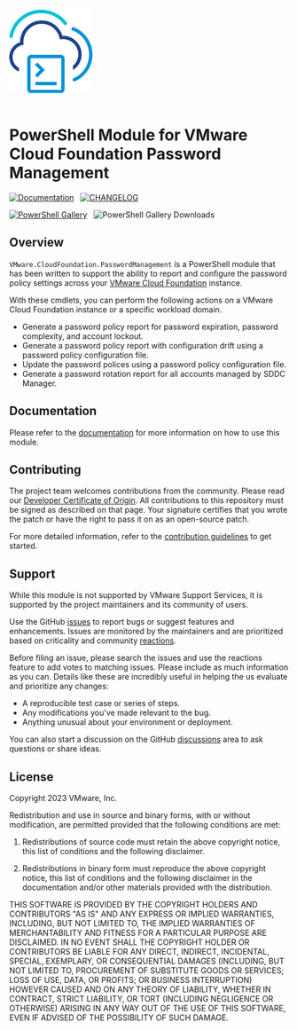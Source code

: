 <!-- markdownlint-disable first-line-h1 no-inline-html -->

<img src=".github/icon-400px.svg" alt="A PowerShell Module for Cloud Foundation Password Management" width="150"></br></br>

# PowerShell Module for VMware Cloud Foundation Password Management

[<img src="https://img.shields.io/badge/Documentation-Read-blue?style=for-the-badge&logo=readthedocs&logoColor=white" alt="Documentation">][docs-module]&nbsp;&nbsp;
[<img src="https://img.shields.io/badge/Changelog-Read-blue?style=for-the-badge&logo=github&logoColor=white" alt="CHANGELOG" >][changelog]

[<img src="https://img.shields.io/powershellgallery/v/VMware.CloudFoundation.PasswordManagement?style=for-the-badge&logo=powershell&logoColor=white" alt="PowerShell Gallery">][psgallery-module]&nbsp;&nbsp;
<img src="https://img.shields.io/powershellgallery/dt/VMware.CloudFoundation.PasswordManagement?style=for-the-badge&logo=powershell&logoColor=white" alt="PowerShell Gallery Downloads">

## Overview

`VMware.CloudFoundation.PasswordManagement` is a PowerShell module that has been written to support the ability to report and configure the password policy settings across your [VMware Cloud Foundation][docs-vmware-cloud-foundation] instance.

With these cmdlets, you can perform the following actions on a VMware Cloud Foundation instance or a specific workload domain.

- Generate a password policy report for password expiration, password complexity, and account lockout.
- Generate a password policy report with configuration drift using a password policy configuration file.
- Update the password polices using a password policy configuration file.
- Generate a password rotation report for all accounts managed by SDDC Manager.

## Documentation

Please refer to the [documentation][docs-module] for more information on how to use this module.

## Contributing

The project team welcomes contributions from the community. Please read our [Developer Certificate of Origin][vmware-cla-dco]. All contributions to this repository must be signed as described on that page. Your signature certifies that you wrote the patch or have the right to pass it on as an open-source patch.

For more detailed information, refer to the [contribution guidelines][contributing] to get started.

## Support

While this module is not supported by VMware Support Services, it is supported by the project maintainers and its community of users.

Use the GitHub [issues][gh-issues] to report bugs or suggest features and enhancements. Issues are monitored by the maintainers and are prioritized based on criticality and community [reactions][gh-reactions].

Before filing an issue, please search the issues and use the reactions feature to add votes to matching issues. Please include as much information as you can. Details like these are incredibly useful in helping the us evaluate and prioritize any changes:

- A reproducible test case or series of steps.
- Any modifications you've made relevant to the bug.
- Anything unusual about your environment or deployment.

You can also start a discussion on the GitHub [discussions][gh-discussions] area to ask questions or share ideas.

## License

Copyright 2023 VMware, Inc.

Redistribution and use in source and binary forms, with or without modification, are permitted provided that the following conditions are met:

1. Redistributions of source code must retain the above copyright notice, this list of conditions and the following disclaimer.

2. Redistributions in binary form must reproduce the above copyright notice, this list of conditions and the following disclaimer in the documentation and/or other materials provided with the distribution.

THIS SOFTWARE IS PROVIDED BY THE COPYRIGHT HOLDERS AND CONTRIBUTORS "AS IS" AND ANY EXPRESS OR IMPLIED WARRANTIES, INCLUDING, BUT NOT LIMITED TO, THE IMPLIED WARRANTIES OF MERCHANTABILITY AND FITNESS FOR A PARTICULAR PURPOSE ARE DISCLAIMED. IN NO EVENT SHALL THE COPYRIGHT HOLDER OR CONTRIBUTORS BE LIABLE FOR ANY DIRECT, INDIRECT, INCIDENTAL, SPECIAL, EXEMPLARY, OR CONSEQUENTIAL DAMAGES (INCLUDING, BUT NOT LIMITED TO, PROCUREMENT OF SUBSTITUTE GOODS OR SERVICES; LOSS OF USE, DATA, OR PROFITS; OR BUSINESS INTERRUPTION) HOWEVER CAUSED AND ON ANY THEORY OF LIABILITY, WHETHER IN CONTRACT, STRICT LIABILITY, OR TORT (INCLUDING NEGLIGENCE OR OTHERWISE) ARISING IN ANY WAY OUT OF THE USE OF THIS SOFTWARE, EVEN IF ADVISED OF THE POSSIBILITY OF SUCH DAMAGE.

[//]: Links

[changelog]: CHANGELOG.md
[contributing]: CONTRIBUTING.md
[docs-module]: https://vmware.github.io/powershell-module-for-vmware-cloud-foundation-password-management
[docs-vmware-cloud-foundation]: https://docs.vmware.com/en/VMware-Cloud-Foundation
[gh-discussions]: https://github.com/vmware/powershell-module-for-vmware-cloud-foundation-password-management/discussions
[gh-issues]: https://github.com/vmware/powershell-module-for-vmware-cloud-foundation-password-management/issues
[gh-reactions]: https://github.blog/2016-03-10-add-reactions-to-pull-requests-issues-and-comments/
[psgallery-module]: https://www.powershellgallery.com/packages/VMware.CloudFoundation.PasswordManagement
[vmware-cla-dco]: https://cla.vmware.com/dco
